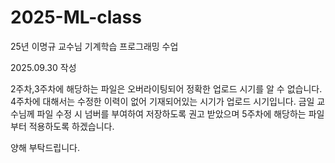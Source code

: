 # 2025-ML-class
25년 이명규 교수님 기계학습 프로그래밍 수업


2025.09.30 작성

2주차,3주차에 해당하는 파일은 오버라이팅되어 정확한 업로드 시기를 알 수 없습니다.
4주차에 대해서는 수정한 이력이 없어 기재되어있는 시기가 업로드 시기입니다.
금일 교수님께 파일 수정 시 넘버를 부여하여 저장하도록 권고 받았으며 5주차에 해당하는 파일부터 적용하도록 하겠습니다.

양해 부탁드립니다. 
